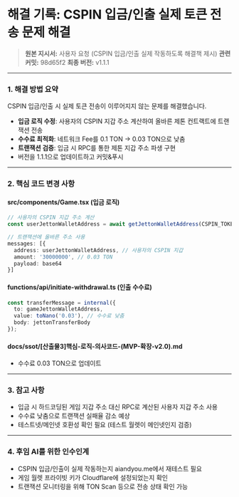 # 해결 기록: CSPIN 입금/인출 실제 토큰 전송 문제 해결

> **원본 지시서:** 사용자 요청 (CSPIN 입금/인출 실제 작동하도록 해결책 제시)
> **관련 커밋:** 98d65f2
> **최종 버전:** v1.1.1

---

### 1. 해결 방법 요약

CSPIN 입금/인출 시 실제 토큰 전송이 이루어지지 않는 문제를 해결했습니다.

- **입금 로직 수정**: 사용자의 CSPIN 지갑 주소 계산하여 올바른 제톤 컨트랙트에 트랜잭션 전송
- **수수료 최적화**: 네트워크 Fee를 0.1 TON → 0.03 TON으로 낮춤
- **트랜잭션 검증**: 입금 시 RPC를 통한 제톤 지갑 주소 파생 구현
- 버전을 1.1.1으로 업데이트하고 커밋&푸시

---

### 2. 핵심 코드 변경 사항

#### src/components/Game.tsx (입금 로직)
```typescript
// 사용자의 CSPIN 지갑 주소 계산
const userJettonWalletAddress = await getJettonWalletAddress(CSPIN_TOKEN_ADDRESS, connectedWallet.account.address);

// 트랜잭션에 올바른 주소 사용
messages: [{
  address: userJettonWalletAddress, // 사용자의 CSPIN 지갑
  amount: '30000000', // 0.03 TON
  payload: base64
}]
```

#### functions/api/initiate-withdrawal.ts (인출 수수료)
```typescript
const transferMessage = internal({
  to: gameJettonWalletAddress,
  value: toNano('0.03'), // 수수료 낮춤
  body: jettonTransferBody
});
```

#### docs/ssot/[산출물3]핵심-로직-의사코드-(MVP-확장-v2.0).md
- 수수료 0.03 TON으로 업데이트

---

### 3. 참고 사항

- 입금 시 하드코딩된 게임 지갑 주소 대신 RPC로 계산된 사용자 지갑 주소 사용
- 수수료 낮춤으로 트랜잭션 실패율 감소 예상
- 테스트넷/메인넷 호환성 확인 필요 (테스트 월렛이 메인넷인지 검증)

---

### 4. 후임 AI를 위한 인수인계

- CSPIN 입금/인출이 실제 작동하는지 aiandyou.me에서 재테스트 필요
- 게임 월렛 프라이빗 키가 Cloudflare에 설정되었는지 확인
- 트랜잭션 모니터링을 위해 TON Scan 등으로 전송 상태 확인 가능
